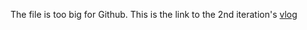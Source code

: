 The file is too big for Github. This is the link to the 2nd iteration's [vlog](https://drive.google.com/file/d/1rs1zOl-Pxmg4HbKY9Va1brCVIG2Fxnwm/view?usp=share_link)
